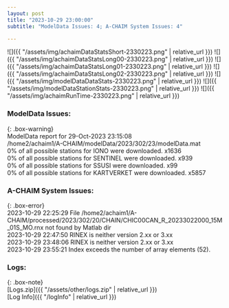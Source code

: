 ```yaml
---
layout: post
title: "2023-10-29 23:00:00"
subtitle: "ModelData Issues: 4; A-CHAIM System Issues: 4"

---
```


![]({{ "/assets/img/achaimDataStatsShort-2330223.png" | relative_url }})
![]({{ "/assets/img/achaimDataStatsLong00-2330223.png" | relative_url }})
![]({{ "/assets/img/achaimDataStatsLong01-2330223.png" | relative_url }})
![]({{ "/assets/img/achaimDataStatsLong02-2330223.png" | relative_url }})
![]({{ "/assets/img/modelDataDataStats-2330223.png" | relative_url }})
![]({{ "/assets/img/modelDataStationStats-2330223.png" | relative_url }})
![]({{ "/assets/img/achaimRunTime-2330223.png" | relative_url }})


### ModelData Issues:  
  
{: .box-warning}  
 ModelData report for 29-Oct-2023 23:15:08   
 /home2/achaim1/A-CHAIM/modelData/2023/302/23/modelData.mat   
 0% of all possible stations for IONO were downloaded. x1636   
 0% of all possible stations for SENTINEL were downloaded. x939   
 0% of all possible stations for SSUSI were downloaded. x99   
 0% of all possible stations for KARTVERKET were downloaded. x5857   
  
### A-CHAIM System Issues:  
  
{: .box-error}  
2023-10-29 22:25:29 File /home2/achaim1/A-CHAIM/processed/2023/302/20/CHAIN/CHIC00CAN_R_20233022000_15M_01S_MO.rnx not found by Matlab dir  
2023-10-29 22:47:50 RINEX is neither version 2.xx or 3.xx  
2023-10-29 23:48:06 RINEX is neither version 2.xx or 3.xx  
2023-10-29 23:55:21 Index exceeds the number of array elements (52).  

### Logs:  
  
{: .box-note}  
[Logs.zip]({{ "/assets/other/logs.zip" | relative_url }})  
[Log Info]({{ "/logInfo" | relative_url }})  
